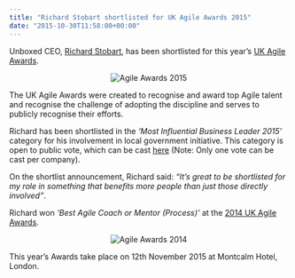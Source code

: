 ```yaml
---
title: "Richard Stobart shortlisted for UK Agile Awards 2015"
date: "2015-10-30T11:58:00+00:00"
---
```


<p>Unboxed CEO, <a href="/people/richard-stobart">Richard Stobart</a>, has been shortlisted for this year’s <a href="https://theagileportal.com/awards">UK Agile Awards</a>.<br/></p>

<p align="center"><img src="http://bit.ly/1ipA3H0" alt="Agile Awards 2015"></p> 

<p>The UK Agile Awards were created to recognise and award top Agile talent and recognise the challenge of adopting the discipline and serves to publicly recognise their efforts.<br/></p>

<p>Richard has been shortlisted in the <i>‘Most Influential Business Leader 2015’</i> category for his involvement in local government initiative. This category is open to public vote, which can be cast <a href="https://theagileportal.com/awards/voting/influential_business_leader">here</a> (Note: Only one vote can be cast per company).<br/></p>

<p>On the shortlist announcement, Richard said: <i>“It’s great to be shortlisted for my role in something that benefits more people than just those directly involved”</i>.<br/></p>

<p>Richard won <i>‘Best Agile Coach or Mentor (Process)’</i> at the <a href="/news/richard-stobart-wins-award-for-the-best-agile-mentor-at-agile-awards">2014 UK Agile Awards</a>.<br/></p>

<p align="center"><img src="http://bit.ly/20fBQkc" alt="Agile Awards 2014"></p> 

<p>This year’s Awards take place on 12th November 2015 at Montcalm Hotel, London.</p>
